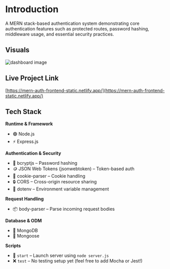 # Introduction

A MERN stack-based authentication system demonstrating core authentication features such as protected routes, password hashing, middleware usage, and essential security practices.

## Visuals

<img src="https://github.com/AakrshitThakur/mern-auth-frontend/blob/main/public/dashboard.png?raw=true" alt="dashboard image" style="width=75%;" />

## Live Project Link

[https://mern-auth-frontend-static.netlify.app/](https://mern-auth-frontend-static.netlify.app/)

## Tech Stack

**Runtime & Framework**

- 🟢 Node.js
- ⚡ Express.js

**Authentication & Security**

- 🔐 bcryptjs – Password hashing
- 🪙 JSON Web Tokens (jsonwebtoken) – Token-based auth
- 🍪 cookie-parser – Cookie handling
- 🔒 CORS – Cross-origin resource sharing
- 🧪 dotenv – Environment variable management

**Request Handling**

- 📦 body-parser – Parse incoming request bodies

**Database & ODM**

- 🍃 MongoDB
- 🧬 Mongoose

**Scripts**

- 🚀 `start` – Launch server using `node server.js`
- ❌ `test` – No testing setup yet (feel free to add Mocha or Jest!)
